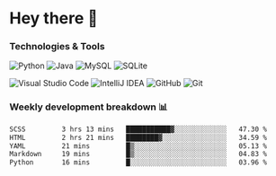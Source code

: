 # Hey there 👋

### Technologies & Tools

![Python](https://img.shields.io/badge/python-3670A0?style=for-the-badge&logo=python&logoColor=ffdd54)
![Java](https://img.shields.io/badge/java-%23ED8B00.svg?style=for-the-badge&logo=openjdk&logoColor=white)
![MySQL](https://img.shields.io/badge/mysql-4479A1.svg?style=for-the-badge&logo=mysql&logoColor=white)
![SQLite](https://img.shields.io/badge/sqlite-%2307405e.svg?style=for-the-badge&logo=sqlite&logoColor=white)

![Visual Studio Code](https://img.shields.io/badge/Visual%20Studio%20Code-0078d7.svg?style=for-the-badge&logo=visual-studio-code&logoColor=white)
![IntelliJ IDEA](https://img.shields.io/badge/IntelliJIDEA-000000.svg?style=for-the-badge&logo=intellij-idea&logoColor=white)
![GitHub](https://img.shields.io/badge/github-%23121011.svg?style=for-the-badge&logo=github&logoColor=white)
![Git](https://img.shields.io/badge/git-%23F05033.svg?style=for-the-badge&logo=git&logoColor=white)

### Weekly development breakdown 📊
<!--START_SECTION:waka-->

```txt
SCSS         3 hrs 13 mins   ███████████▓░░░░░░░░░░░░░   47.30 %
HTML         2 hrs 21 mins   ████████▓░░░░░░░░░░░░░░░░   34.59 %
YAML         21 mins         █▒░░░░░░░░░░░░░░░░░░░░░░░   05.13 %
Markdown     19 mins         █▒░░░░░░░░░░░░░░░░░░░░░░░   04.83 %
Python       16 mins         █░░░░░░░░░░░░░░░░░░░░░░░░   03.96 %
```

<!--END_SECTION:waka-->
